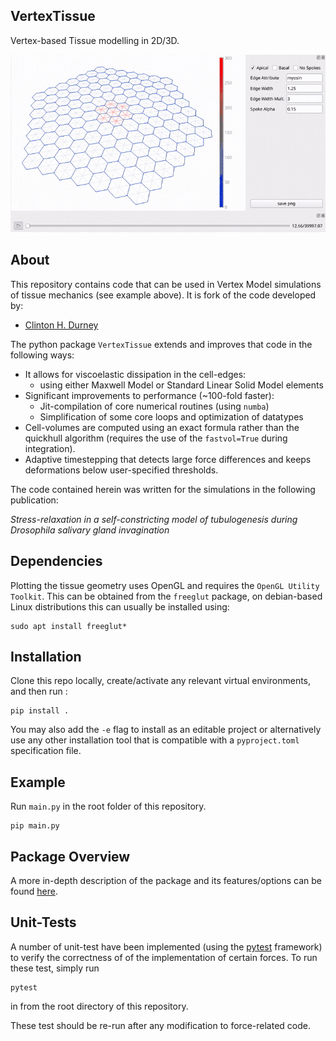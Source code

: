 ## VertexTissue
Vertex-based Tissue modelling in 2D/3D.

!["Invagination of a Model Salivary Gland"](./SG_simulation_optimized.gif )

## About
This repository contains code that can be used in Vertex Model simulations of tissue mechanics (see example above). It is fork of the code developed by:
* [Clinton H. Durney](https://clintondurney.github.io/)

The python package `VertexTissue` extends and improves that code in the following ways:
+ It allows for viscoelastic dissipation in the cell-edges:
	* using either Maxwell Model or Standard Linear Solid Model elements
+ Significant improvements to performance (~100-fold faster):
	* Jit-compilation of core numerical routines (using `numba`)
	* Simplification of some core loops and optimization of datatypes
+ Cell-volumes are computed using an exact formula rather than the quickhull algorithm (requires the use of the `fastvol=True` during integration).
+ Adaptive timestepping that detects large force differences and keeps deformations below user-specified thresholds. 

The code contained herein was written for the simulations in the following publication:

*Stress-relaxation in a self-constricting model of tubulogenesis during Drosophila salivary gland invagination*


## Dependencies

Plotting the tissue geometry uses OpenGL and requires the `OpenGL Utility Toolkit`. This can be obtained from the `freeglut` package,  on debian-based Linux distributions this can usually be installed using:
```
sudo apt install freeglut*
```

## Installation ### 

Clone this repo locally, create/activate any relevant virtual environments, and then run :
```
pip install .
```

You may also add the `-e` flag to install as an editable project or alternatively use any other installation tool that is compatible with a `pyproject.toml` specification file.

## Example

Run `main.py` in the root folder of this repository.

```
pip main.py
```

## Package Overview

A more in-depth description of the package and its features/options can be found [here](OVERVIEW.md).

## Unit-Tests

A number of unit-test have been implemented (using the [pytest](https://pytest.org/) framework) to verify the correctness of of the implementation of certain forces. To run these test, simply run 
``` 
pytest
```
in from the root directory of this repository.

These test should be re-run after any modification to force-related code.